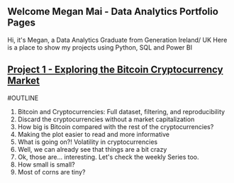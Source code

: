 
## Welcome Megan Mai - Data Analytics Portfolio Pages
Hi, it's Megan, a Data Analytics Graduate from Generation Ireland/ UK
Here is a place to show my projects using Python, SQL and Power BI

## [Project 1 - Exploring the Bitcoin Cryptocurrency Market](https://app.datacamp.com/workspace/w/d0972485-378c-4ed4-ae66-8032d84d8248)
#OUTLINE
1. Bitcoin and Cryptocurrencies: Full dataset, filtering, and reproducibility
2. Discard the cryptocurrencies without a market capitalization
3. How big is Bitcoin compared with the rest of the cryptocurrencies?
4. Making the plot easier to read and more informative
5. What is going on?! Volatility in cryptocurrencies
6. Well, we can already see that things are a bit crazy
7. Ok, those are... interesting. Let's check the weekly Series too.
8. How small is small?
9. Most of corns are tiny?

